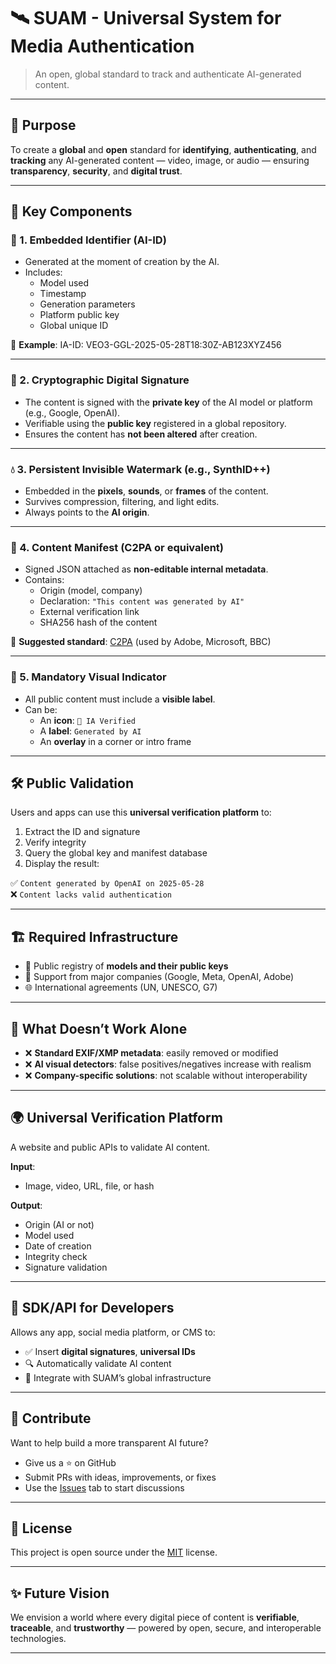# 🛰️ SUAM - Universal System for Media Authentication

> An open, global standard to track and authenticate AI-generated content.

---

## 🎯 Purpose

To create a **global** and **open** standard for **identifying**, **authenticating**, and **tracking** any AI-generated content — video, image, or audio — ensuring **transparency**, **security**, and **digital trust**.

---

## 🧩 Key Components

### 🔗 1. Embedded Identifier (AI-ID)

- Generated at the moment of creation by the AI.
- Includes:
  - Model used
  - Timestamp
  - Generation parameters
  - Platform public key
  - Global unique ID

📌 **Example**: IA-ID: VEO3-GGL-2025-05-28T18:30Z-AB123XYZ456

---

### 🔐 2. Cryptographic Digital Signature

- The content is signed with the **private key** of the AI model or platform (e.g., Google, OpenAI).
- Verifiable using the **public key** registered in a global repository.
- Ensures the content has **not been altered** after creation.

---

### 💧 3. Persistent Invisible Watermark (e.g., SynthID++)

- Embedded in the **pixels**, **sounds**, or **frames** of the content.
- Survives compression, filtering, and light edits.
- Always points to the **AI origin**.

---

### 📜 4. Content Manifest (C2PA or equivalent)

- Signed JSON attached as **non-editable internal metadata**.
- Contains:
  - Origin (model, company)
  - Declaration: `"This content was generated by AI"`
  - External verification link
  - SHA256 hash of the content

📝 **Suggested standard**: [C2PA](https://c2pa.org) (used by Adobe, Microsoft, BBC)

---

### 🧠 5. Mandatory Visual Indicator

- All public content must include a **visible label**.
- Can be:
  - An **icon**: `🧠 IA Verified`
  - A **label**: `Generated by AI`
  - An **overlay** in a corner or intro frame

---

## 🛠️ Public Validation

Users and apps can use this **universal verification platform** to:

1. Extract the ID and signature
2. Verify integrity
3. Query the global key and manifest database
4. Display the result:

✅ `Content generated by OpenAI on 2025-05-28`  
❌ `Content lacks valid authentication`

---

## 🏗️ Required Infrastructure

- 📜 Public registry of **models and their public keys**
- 🤝 Support from major companies (Google, Meta, OpenAI, Adobe)
- 🌐 International agreements (UN, UNESCO, G7)

---

## 🚫 What Doesn’t Work Alone

- ❌ **Standard EXIF/XMP metadata**: easily removed or modified
- ❌ **AI visual detectors**: false positives/negatives increase with realism
- ❌ **Company-specific solutions**: not scalable without interoperability

---

## 🌍 Universal Verification Platform

A website and public APIs to validate AI content.

**Input**:

- Image, video, URL, file, or hash

**Output**:

- Origin (AI or not)
- Model used
- Date of creation
- Integrity check
- Signature validation

---

## 🧰 SDK/API for Developers

Allows any app, social media platform, or CMS to:

- ✅ Insert **digital signatures**, **universal IDs**
- 🔍 Automatically validate AI content
- 💼 Integrate with SUAM’s global infrastructure

---

## 🤝 Contribute

Want to help build a more transparent AI future?

- Give us a ⭐ on GitHub
- Submit PRs with ideas, improvements, or fixes
- Use the [Issues](https://github.com/fajremvp/SUAM/issues) tab to start discussions

---

## 📄 License

This project is open source under the [MIT](LICENSE) license.

---

## ✨ Future Vision

We envision a world where every digital piece of content is **verifiable**, **traceable**, and **trustworthy** — powered by open, secure, and interoperable technologies.

---
